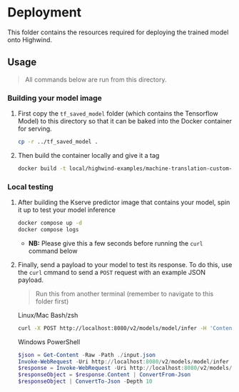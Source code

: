 # Deployment

This folder contains the resources required for deploying the trained model onto Highwind.

## Usage

> All commands below are run from this directory.

### Building your model image

1. First copy the `tf_saved_model` folder (which contains the Tensorflow Model) to this directory so that it can be baked into the Docker container for serving.

    ```bash
    cp -r ../tf_saved_model .
    ```

1. Then build the container locally and give it a tag

    ```bash
    docker build -t local/highwind-examples/machine-translation-custom-predictor .
    ```

### Local testing

1. After building the Kserve predictor image that contains your model, spin it up to test your model inference

    ```bash
    docker compose up -d
    docker compose logs
    ```

    - **NB:** Please give this a few seconds before running the `curl` command below

1. Finally, send a payload to your model to test its response. To do this, use the `curl` cmmand to send a `POST` request with an example JSON payload.

    >  Run this from another terminal (remember to navigate to this folder first)

    Linux/Mac Bash/zsh

    ```bash
    curl -X POST http://localhost:8080/v2/models/model/infer -H 'Content-Type: application/json' -d @./input.json
    ```

    Windows PowerShell

    ```PowerShell
    $json = Get-Content -Raw -Path ./input.json
    Invoke-WebRequest -Uri http://localhost:8080/v2/models/model/infer -Method Post -ContentType 'application/json' -Body $json
    $response = Invoke-WebRequest -Uri http://localhost:8080/v2/models/model/infer -Method Post -ContentType 'application/json' -Body $json
    $responseObject = $response.Content | ConvertFrom-Json
    $responseObject | ConvertTo-Json -Depth 10
    ```

